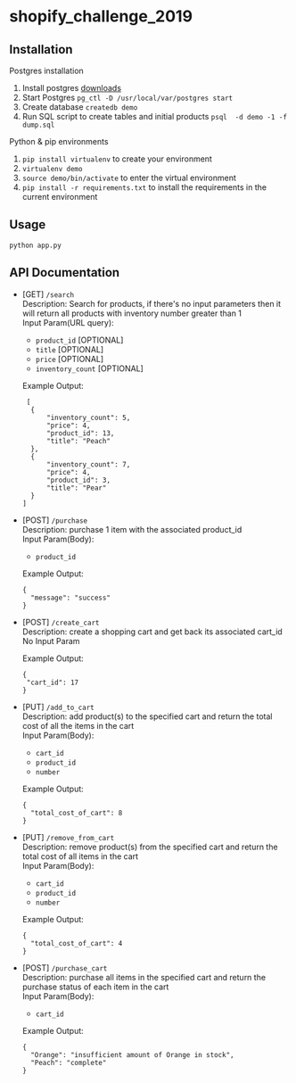 # shopify_challenge_2019

## Installation
Postgres installation
1. Install postgres [downloads](https://www.postgresql.org/download/)
2. Start Postgres `pg_ctl -D /usr/local/var/postgres start`
3. Create database `createdb demo`
4. Run SQL script to create tables and initial products `psql  -d demo -1 -f dump.sql`

Python & pip environments
1. `pip install virtualenv` to create your environment
2. `virtualenv demo`
2. `source demo/bin/activate` to enter the virtual environment
3. `pip install -r requirements.txt` to install the requirements in the current environment

## Usage
`python app.py`

## API Documentation

- [GET] `/search`  
  Description: Search for products, if there's no input parameters then it will return all products with inventory number greater than 1  
  Input Param(URL query):
  - `product_id` [OPTIONAL]
  - `title` [OPTIONAL]  
  - `price` [OPTIONAL]
  - `inventory_count` [OPTIONAL]
  
  Example Output:
  ```
   [
    {
        "inventory_count": 5,
        "price": 4,
        "product_id": 13,
        "title": "Peach"
    },
    {
        "inventory_count": 7,
        "price": 4,
        "product_id": 3,
        "title": "Pear"
    }
  ]
  ```
  

- [POST] `/purchase`  
  Description: purchase 1 item with the associated product_id  
  Input Param(Body):
  - `product_id`   
  
  Example Output:
  ```
  {
    "message": "success"
  }
  ```

- [POST] `/create_cart`  
  Description: create a shopping cart and get back its associated cart_id  
  No Input Param  
  
  Example Output:
   ```
  {
    "cart_id": 17
  }
  ```
  
- [PUT] `/add_to_cart`  
  Description: add product(s) to the specified cart and return the total cost of all the items in the cart  
  Input Param(Body):
  - `cart_id`
  - `product_id`
  - `number`  
  
  Example Output:
  ```
  {
    "total_cost_of_cart": 8
  }
  ```
- [PUT] `/remove_from_cart`  
  Description: remove product(s) from the specified cart and return the total cost of all items in the cart  
  Input Param(Body):
  - `cart_id`
  - `product_id`
  - `number`  
  
  Example Output:
  ```
  {
    "total_cost_of_cart": 4
  }
  ```
  
 - [POST] `/purchase_cart`  
  Description: purchase all items in the specified cart and return the purchase status of each item in the cart  
  Input Param(Body):
   - `cart_id`  
  
   Example Output:
   ```
   {
     "Orange": "insufficient amount of Orange in stock",
     "Peach": "complete"
   }
   ```
